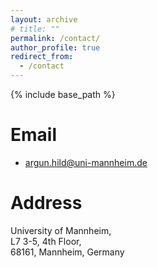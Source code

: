 ```yaml
---
layout: archive
# title: ""
permalink: /contact/
author_profile: true
redirect_from:
  - /contact
---
```


{% include base_path %}

Email
======
- argun.hild@uni-mannheim.de
<!-- - argun.aman@zew.de -->


Address
======
University of Mannheim, <br> L7 3-5, 4th Floor, <br> 68161, Mannheim, Germany

